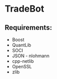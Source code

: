 # TradeBot

## Requirements:
- Boost
- QuantLib
- SOCI
- JSON - nlohmann
- cpp-netlib
- OpenSSL
- zlib